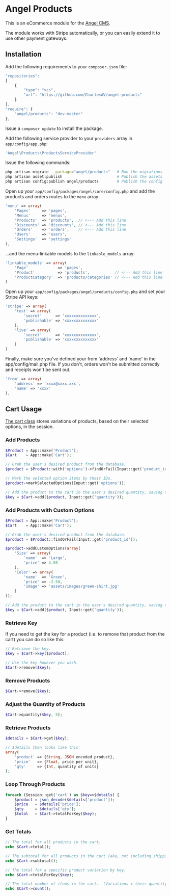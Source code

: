 Angel Products
==============
This is an eCommerce module for the [Angel CMS](https://github.com/JVMartin/angel).

The module works with Stripe automatically, or you can easily extend it to use other payment gateways.

Installation
------------
Add the following requirements to your `composer.json` file:
```javascript
"repositories":
[
	{
		"type": "vcs",
		"url": "https://github.com/CharlesAV/angel-products"
	}
],
"require": {
	"angel/products": "dev-master"
},
```

Issue a `composer update` to install the package.

Add the following service provider to your `providers` array in `app/config/app.php`:
```php
'Angel\Products\ProductsServiceProvider'
```

Issue the following commands:
```bash
php artisan migrate --package="angel/products"   # Run the migrations
php artisan asset:publish                        # Publish the assets
php artisan config:publish angel/products        # Publish the config
```

Open up your `app/config/packages/angel/core/config.php` and add the products and orders routes to the `menu` array:
```php
'menu' => array(
	'Pages'     => 'pages',
	'Menus'     => 'menus',
	'Products'  => 'products',  // <--- Add this line
	'Discounts' => 'discounts', // <--- Add this line
	'Orders'    => 'orders',    // <--- Add this line
	'Users'     => 'users',
	'Settings'  => 'settings'
),
```

...and the menu-linkable models to the `linkable_models` array:
```php
'linkable_models' => array(
	'Page'             => 'pages',
	'Product'          => 'products',           // <--- Add this line
	'ProductCategory'  => 'products/categories' // <--- Add this line
)
```

Open up your `app/config/packages/angel/products/config.php` and set your Stripe API keys:
```php
'stripe' => array(
	'test' => array(
		'secret'      => 'xxxxxxxxxxxxxx',
		'publishable' => 'xxxxxxxxxxxxxx'
	),
	'live' => array(
		'secret'      => 'xxxxxxxxxxxxxx',
		'publishable' => 'xxxxxxxxxxxxxx'
	)
)
```

Finally, make sure you've defined your from 'address' and 'name' in the app/config/mail.php file. If you don't, orders won't be submitted correctly and receipts won't be sent out.

```php
'from' => array(
	'address' => 'xxxx@xxxx.xxx',
	'name' => 'xxxx'
),
```

Cart Usage
----------
[The cart class](https://github.com/JVMartin/angel-products/blob/master/src/Angel/Products/Cart.php) stores variations of products, based on their selected options, in the session.

### Add Products
```php
$Product = App::make('Product');
$Cart    = App::make('Cart');

// Grab the user's desired product from the database.
$product = $Product::with('options')->findOrFail(Input::get('product_id'));

// Mark the selected option items by their IDs.
$product->markSelectedOptions(Input::get('options'));

// Add the product to the cart in the user's desired quantity, saving the unique key for accessing it later.
$key = $Cart->add($product, Input::get('quantity'));
```

### Add Products with Custom Options
```php
$Product = App::make('Product');
$Cart    = App::make('Cart');

// Grab the user's desired product from the database.
$product = $Product::findOrFail(Input::get('product_id'));

$product->addCustomOptions(array(
	'Size' => array(
		'name'  => 'Large',
		'price' => 4.50
	),
	'Color' => array(
		'name'  => 'Green',
		'price' => -2.50,
		'image' => 'assets/images/green-shirt.jpg'
	)
));

// Add the product to the cart in the user's desired quantity, saving the unique key for accessing it later.
$key = $Cart->add($product, Input::get('quantity'));
```

### Retrieve Key
If you need to get the key for a product (i.e. to remove that product from the cart) you can do so like this:
```php
// Retrieve the key.
$key = $Cart->key($product);

// Use the key however you wish.
$Cart->remove($key);
```

### Remove Products
```php
$Cart->remove($key);
```

### Adjust the Quantity of Products
```php
$Cart->quantity($key, 5);
```

### Retrieve Products
```php
$details = $Cart->get($key);

// $details then looks like this:
array(
	'product' => {String, JSON encoded product},
	'price'   => {Float, price per unit},
	'qty'     => {Int, quantity of units}
);
```

### Loop Through Products
```php
foreach (Session::get('cart') as $key=>$details) {
	$product = json_decode($details['product']);
	$price   = $details['price'];
	$qty     = $details['qty'];
	$total   = $Cart->totalForKey($key);
}
```

### Get Totals
```php
// The total for all products in the cart.
echo $Cart->total();

// The subtotal for all products in the cart (aka, not including shipping or discounts)
echo $Cart->subtotal();

// The total for a specific product variation by key.
echo $Cart->totalForKey($key);

// The total number of items in the cart.  (Variations x their quantity)
echo $Cart->count();
```

